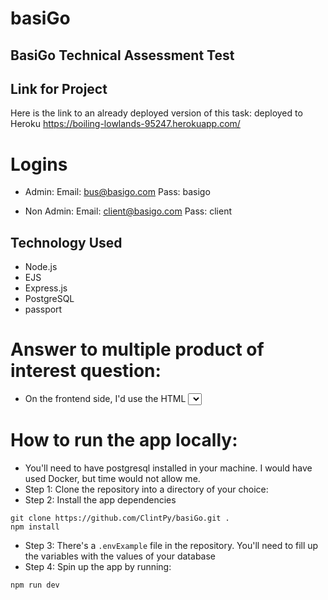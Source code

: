 # basiGo

## BasiGo Technical Assessment Test

## Link for Project

Here is the link to an already deployed version of this task: deployed to Heroku
https://boiling-lowlands-95247.herokuapp.com/

# Logins

-   Admin:
    Email: bus@basigo.com
    Pass: basigo

-   Non Admin:
    Email: client@basigo.com
    Pass: client

## Technology Used

-   Node.js
-   EJS
-   Express.js
-   PostgreSQL
-   passport

# Answer to multiple product of interest question:

-   On the frontend side, I'd use the HTML <select> element to display the product of interest options and allow the user to select multiple options.
    On the server side, I'd convert the string retrieved from the HTML element into an array, then serialize it and store in the database table,
    on retrieving, I'd just deserialize the data and use it.

# How to run the app locally:

-   You'll need to have postgresql installed in your machine. I would have used Docker, but time would not allow me.
-   Step 1: Clone the repository into a directory of your choice:
-   Step 2: Install the app dependencies

```
git clone https://github.com/ClintPy/basiGo.git .
npm install
```

-   Step 3: There's a `.envExample` file in the repository. You'll need to fill up the variables with the values of your database
-   Step 4: Spin up the app by running:

```
npm run dev
```
